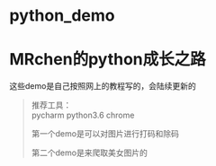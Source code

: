 # python_demo
MRchen的python成长之路
==================
这些demo是自己按照网上的教程写的，会陆续更新的
>推荐工具：  
pycharm
python3.6
chrome
>
>第一个demo是可以对图片进行打码和除码 
>
>第二个demo是来爬取美女图片的


